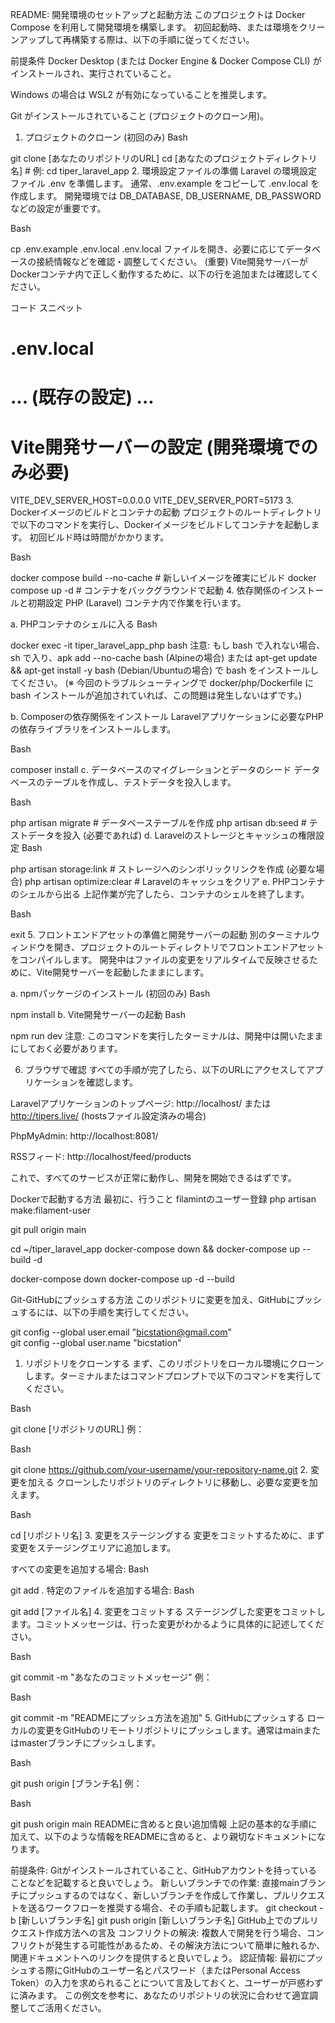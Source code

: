README: 開発環境のセットアップと起動方法
このプロジェクトは Docker Compose を利用して開発環境を構築します。
初回起動時、または環境をクリーンアップして再構築する際は、以下の手順に従ってください。

前提条件
Docker Desktop (または Docker Engine & Docker Compose CLI) がインストールされ、実行されていること。

Windows の場合は WSL2 が有効になっていることを推奨します。

Git がインストールされていること (プロジェクトのクローン用)。

1. プロジェクトのクローン (初回のみ)
Bash

git clone [あなたのリポジトリのURL]
cd [あなたのプロジェクトディレクトリ名] # 例: cd tiper_laravel_app
2. 環境設定ファイルの準備
Laravel の環境設定ファイル .env を準備します。
通常、.env.example をコピーして .env.local を作成します。
開発環境では DB_DATABASE, DB_USERNAME, DB_PASSWORD などの設定が重要です。

Bash

cp .env.example .env.local
.env.local ファイルを開き、必要に応じてデータベースの接続情報などを確認・調整してください。
(重要) Vite開発サーバーがDockerコンテナ内で正しく動作するために、以下の行を追加または確認してください。

コード スニペット

# .env.local

# ... (既存の設定) ...

# Vite開発サーバーの設定 (開発環境でのみ必要)
VITE_DEV_SERVER_HOST=0.0.0.0
VITE_DEV_SERVER_PORT=5173
3. Dockerイメージのビルドとコンテナの起動
プロジェクトのルートディレクトリで以下のコマンドを実行し、Dockerイメージをビルドしてコンテナを起動します。
初回ビルド時は時間がかかります。

Bash

docker compose build --no-cache # 新しいイメージを確実にビルド
docker compose up -d           # コンテナをバックグラウンドで起動
4. 依存関係のインストールと初期設定
PHP (Laravel) コンテナ内で作業を行います。

a. PHPコンテナのシェルに入る
Bash

docker exec -it tiper_laravel_app_php bash
注意: もし bash で入れない場合、sh で入り、apk add --no-cache bash (Alpineの場合) または apt-get update && apt-get install -y bash (Debian/Ubuntuの場合) で bash をインストールしてください。
(※ 今回のトラブルシューティングで docker/php/Dockerfile に bash インストールが追加されていれば、この問題は発生しないはずです。)

b. Composerの依存関係をインストール
Laravelアプリケーションに必要なPHPの依存ライブラリをインストールします。

Bash

composer install
c. データベースのマイグレーションとデータのシード
データベースのテーブルを作成し、テストデータを投入します。

Bash

php artisan migrate         # データベーステーブルを作成
php artisan db:seed         # テストデータを投入 (必要であれば)
d. Laravelのストレージとキャッシュの権限設定
Bash

php artisan storage:link    # ストレージへのシンボリックリンクを作成 (必要な場合)
php artisan optimize:clear  # Laravelのキャッシュをクリア
e. PHPコンテナのシェルから出る
上記作業が完了したら、コンテナのシェルを終了します。

Bash

exit
5. フロントエンドアセットの準備と開発サーバーの起動
別のターミナルウィンドウを開き、プロジェクトのルートディレクトリでフロントエンドアセットをコンパイルします。
開発中はファイルの変更をリアルタイムで反映させるために、Vite開発サーバーを起動したままにします。

a. npmパッケージのインストール (初回のみ)
Bash

npm install
b. Vite開発サーバーの起動
Bash

npm run dev
注意: このコマンドを実行したターミナルは、開発中は開いたままにしておく必要があります。

6. ブラウザで確認
すべての手順が完了したら、以下のURLにアクセスしてアプリケーションを確認します。

Laravelアプリケーションのトップページ: http://localhost/ または http://tipers.live/ (hostsファイル設定済みの場合)

PhpMyAdmin: http://localhost:8081/

RSSフィード: http://localhost/feed/products

これで、すべてのサービスが正常に動作し、開発を開始できるはずです。















Dockerで起動する方法
最初に、行うこと
filamintのユーザー登録
php artisan make:filament-user

git pull origin main

cd ~/tiper_laravel_app
docker-compose down && docker-compose up --build -d

docker-compose down
docker-compose up -d --build

Git-GitHubにプッシュする方法
このリポジトリに変更を加え、GitHubにプッシュするには、以下の手順を実行してください。

git config --global user.email "bicstation@gmail.com"                        
git config --global user.name "bicstation"

1. リポジトリをクローンする
まず、このリポジトリをローカル環境にクローンします。ターミナルまたはコマンドプロンプトで以下のコマンドを実行してください。

Bash

git clone [リポジトリのURL]
例：

Bash

git clone https://github.com/your-username/your-repository-name.git
2. 変更を加える
クローンしたリポジトリのディレクトリに移動し、必要な変更を加えます。

Bash

cd [リポジトリ名]
3. 変更をステージングする
変更をコミットするために、まず変更をステージングエリアに追加します。

すべての変更を追加する場合:
Bash

git add .
特定のファイルを追加する場合:
Bash

git add [ファイル名]
4. 変更をコミットする
ステージングした変更をコミットします。コミットメッセージは、行った変更がわかるように具体的に記述してください。

Bash

git commit -m "あなたのコミットメッセージ"
例：

Bash

git commit -m "READMEにプッシュ方法を追加"
5. GitHubにプッシュする
ローカルの変更をGitHubのリモートリポジトリにプッシュします。通常はmainまたはmasterブランチにプッシュします。

Bash

git push origin [ブランチ名]
例：

Bash

git push origin main
READMEに含めると良い追加情報
上記の基本的な手順に加えて、以下のような情報をREADMEに含めると、より親切なドキュメントになります。

前提条件: Gitがインストールされていること、GitHubアカウントを持っていることなどを記載すると良いでしょう。
新しいブランチでの作業: 直接mainブランチにプッシュするのではなく、新しいブランチを作成して作業し、プルリクエストを送るワークフローを推奨する場合、その手順も記載します。
git checkout -b [新しいブランチ名]
git push origin [新しいブランチ名]
GitHub上でのプルリクエスト作成方法への言及
コンフリクトの解決: 複数人で開発を行う場合、コンフリクトが発生する可能性があるため、その解決方法について簡単に触れるか、関連ドキュメントへのリンクを提供すると良いでしょう。
認証情報: 最初にプッシュする際にGitHubのユーザー名とパスワード（またはPersonal Access Token）の入力を求められることについて言及しておくと、ユーザーが戸惑わずに済みます。
この例文を参考に、あなたのリポジトリの状況に合わせて適宜調整してご活用ください。

